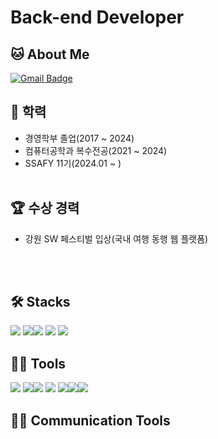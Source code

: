
# Back-end Developer



## 🐱 About Me

[![Gmail Badge](https://img.shields.io/badge/Gmail-d14836?style=flat-square&logo=Gmail&logoColor=white&link=mailto:97choijw@gmail.com)](97choijw@gmail.com)  


## 🏫 학력
- 경영학부 졸업(2017 ~ 2024)
- 컴퓨터공학과 복수전공(2021 ~ 2024)
- SSAFY 11기(2024.01 ~ )
<br/><br/>
## 🏆 수상 경력
- 강원 SW 페스티벌 입상(국내 여행 동행 웹 플랫폼)  


<br/><br/>
## 🛠️ Stacks

 <img src="https://img.shields.io/badge/Java-007396?style=flat-square&logo=Java&logoColor=white"/> <img src="https://img.shields.io/badge/C-A8B9CC?style=flat-square&logo=C&logoColor=white"/><img src="https://img.shields.io/badge/Linux-FCC624?style=flat-square&logo=Linux&logoColor=black"/>   <img src="https://img.shields.io/badge/MySQL-4479A1?style=flat-square&logo=MySQL&logoColor=white"/> <img src="https://img.shields.io/badge/MariaDB-003545?style=flat-square&logo=MariaDB&logoColor=white"/>

## 💪🏼 Tools 

<img src="https://img.shields.io/badge/Visual Studio Code-007ACC?style=flat-square&logo=Visual Studio Code&logoColor=white"/> <img src="https://img.shields.io/badge/GitHub-181717?style=flat-square&logo=GitHub&logoColor=white"/><img src="https://img.shields.io/badge/Eclipse IDE-2C2255?style=flat-square&logo=Eclipse IDE&logoColor=white"/> <img src="https://img.shields.io/badge/IntelliJ IDEA-000000?style=flat-square&logo=IntelliJ IDEA&logoColor=white"/>  <img src="https://img.shields.io/badge/Visual Studio -5C2D91?style=flat-square&logo=Visual Studio&logoColor=white"/><img src="https://img.shields.io/badge/Unity-000000?style=flat-square&logo=Unity&logoColor=white"/><img src="https://img.shields.io/badge/Androidstudio-3DDC84?style=flat-square&logo=Android Studio&logoColor=white"/>

## 💪🏼 Communication Tools 



